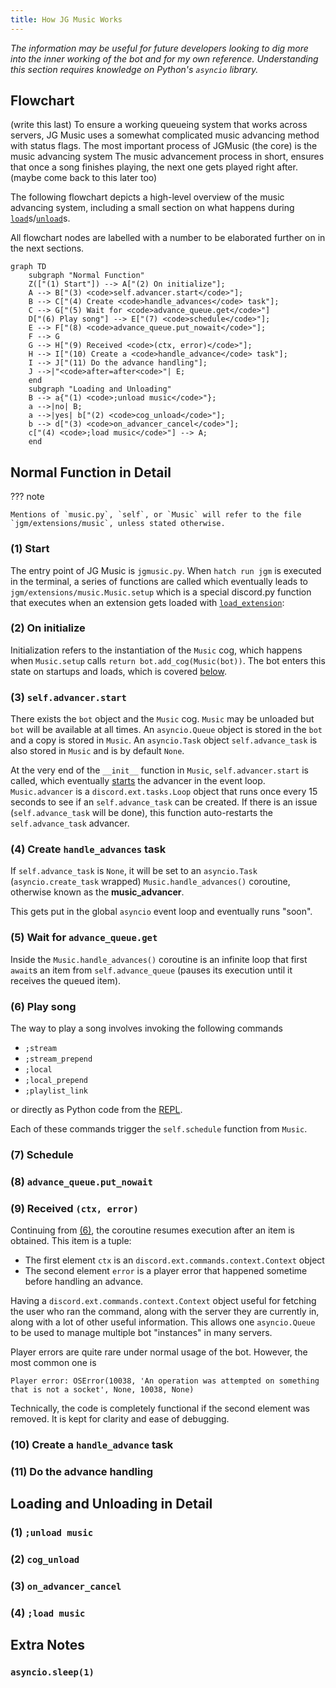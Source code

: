 ```yaml
---
title: How JG Music Works
---
```


*The information may be useful for future developers looking to dig more into the inner working of the bot and for my own reference. Understanding this section requires knowledge on Python's `asyncio` library.*

## Flowchart

(write this last) To ensure a working queueing system that works across servers, JG Music uses a somewhat complicated music advancing method with status flags. The most important process of JGMusic (the core) is the music advancing system
The music advancement process in short, ensures that once a song finishes playing, the next one gets played right after. (maybe come back to this later too)

The following flowchart depicts a high-level overview of the music advancing system, including a small section on what happens during [`load`]()s/[`unload`]()s.

All flowchart nodes are labelled with a number to be elaborated further on in the next sections.

```mermaid
graph TD
    subgraph "Normal Function"
    Z(["(1) Start"]) --> A["(2) On initialize"];
    A --> B["(3) <code>self.advancer.start</code>"];
    B --> C["(4) Create <code>handle_advances</code> task"];
    C --> G["(5) Wait for <code>advance_queue.get</code>"]
    D["(6) Play song"] --> E["(7) <code>schedule</code>"];
    E --> F["(8) <code>advance_queue.put_nowait</code>"];
    F --> G
    G --> H["(9) Received <code>(ctx, error)</code>"];
    H --> I["(10) Create a <code>handle_advance</code> task"];
    I --> J["(11) Do the advance handling"];
    J -->|"<code>after=after<code>"| E;
    end
    subgraph "Loading and Unloading"
    B --> a{"(1) <code>;unload music</code>"};
    a -->|no| B;
    a -->|yes| b["(2) <code>cog_unload</code>"];
    b --> d["(3) <code>on_advancer_cancel</code>"];
    c["(4) <code>;load music</code>"] --> A;
    end
```

## Normal Function in Detail

??? note

    Mentions of `music.py`, `self`, or `Music` will refer to the file `jgm/extensions/music`, unless stated otherwise.

### (1) Start

The entry point of JG Music is `jgmusic.py`. When `hatch run jgm` is executed in the terminal, a series of functions are called which eventually leads to `jgm/extensions/music.Music.setup` which is a special discord.py function that executes when an extension gets loaded with [`load_extension`](https://discordpy.readthedocs.io/en/stable/ext/commands/api.html?highlight=load_extension#discord.ext.commands.Bot.load_extension):

### (2) On initialize

Initialization refers to the instantiation of the `Music` cog, which happens when `Music.setup` calls `return bot.add_cog(Music(bot))`. The bot enters this state on startups and loads, which is covered [below](#4-load-music).

### (3) `self.advancer.start`

There exists the `bot` object and the `Music` cog. `Music` may be unloaded but `bot` will be available at all times. An `asyncio.Queue` object is stored in the `bot` and a copy is stored in `Music`. An `asyncio.Task` object `self.advance_task` is also stored in `Music` and is by default `None`.

At the very end of the `__init__` function in `Music`, `self.advancer.start` is called, which eventually [starts](https://discordpy.readthedocs.io/en/stable/ext/tasks/index.html?highlight=start#discord.ext.tasks.Loop.start) the advancer in the event loop. `Music.advancer` is a `discord.ext.tasks.Loop` object that runs once every 15 seconds to see if an `self.advance_task` can be created. If there is an issue (`self.advance_task` will be done), this function auto-restarts the `self.advance_task` advancer.

### (4) Create `handle_advances` task

If `self.advance_task` is `None`, it will be set to an `asyncio.Task` (`asyncio.create_task` wrapped) `Music.handle_advances()` coroutine, otherwise known as the **music_advancer**.

This gets put in the global `asyncio` event loop and eventually runs "soon".

### (5) Wait for `advance_queue.get`

Inside the `Music.handle_advances()` coroutine is an infinite loop that first `await`s an item from `self.advance_queue` (pauses its execution until it receives the queued item).

### (6) Play song

The way to play a song involves invoking the following commands

- `;stream`
- `;stream_prepend`
- `;local`
- `;local_prepend`
- `;playlist_link`

or directly as Python code from the [REPL](./dev.md#the-repl).

Each of these commands trigger the `self.schedule` function from `Music`.

### (7) Schedule

### (8) `advance_queue.put_nowait`

### (9) Received `(ctx, error)`

Continuing from [(6)](#6-play-song), the coroutine resumes execution after an item is obtained. This item is a tuple:

- The first element `ctx` is an `discord.ext.commands.context.Context` object
- The second element `error` is a player error that happened sometime before handling an advance.

Having a `discord.ext.commands.context.Context` object useful for fetching the user who ran the command, along with the server they are currently in, along with a lot of other useful information. This allows one `asyncio.Queue` to be used to manage multiple bot "instances" in many servers.

Player errors are quite rare under normal usage of the bot. However, the most common one is

```text
Player error: OSError(10038, 'An operation was attempted on something that is not a socket', None, 10038, None)
```

Technically, the code is completely functional if the second element was removed. It is kept for clarity and ease of debugging.

### (10) Create a `handle_advance` task

### (11) Do the advance handling

## Loading and Unloading in Detail

### (1) `;unload music`

### (2) `cog_unload`

### (3) `on_advancer_cancel`

### (4) `;load music`

## Extra Notes

### `asyncio.sleep(1)`

